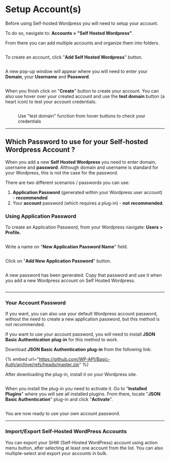 # Setup Account(s)

Before using Self-hosted Wordpress you will need to setup your account.

To do so, navigate to: **Accounts > "Self Hosted Wordpress"**.

From there you can add multiple accounts and organize them into folders.

<figure><img src="../../.gitbook/assets/frm 1.jpg" alt=""><figcaption></figcaption></figure>

To create an account, click "**Add Self Hosted Wordpress**" button.

<figure><img src="../../.gitbook/assets/frm 2.jpg" alt=""><figcaption></figcaption></figure>

A new pop-up window will appear where you will need to enter your **Domain**, your **Username** and **Password**.

<figure><img src="../../.gitbook/assets/frm 3.jpg" alt=""><figcaption></figcaption></figure>

When you finish click on "**Create**" button to create your account. You can also use hover over your created account and use the **test domain** button (a heart icon) to test your account credentials.

<figure><img src="../../.gitbook/assets/frm 4.jpg" alt=""><figcaption><p>Use "test domain" function from hover buttons to check your credentials</p></figcaption></figure>

***

## Which Password to use for your Self-hosted Wordpress Account ?

When you add a new **Self Hosted Wordpress** you need to enter domain, username and **password**. Although domain and username is standard for your Wordpress, this is not the case for the password.

There are two different scenarios / passwords you can use:

1. **Application Password** (generated within your Wordpress user account) - **recommended**
2. Your **account** password (which requires a plug-in) - **not** **recommended**.

### Using Application Password

To create an Application Password, from your Wordpress navigate: **Users > Profile.**

<figure><img src="../../.gitbook/assets/app password 1.jpg" alt=""><figcaption></figcaption></figure>

Write a name on "**New Application Password Name**" field.

<figure><img src="../../.gitbook/assets/app password 2.jpg" alt=""><figcaption></figcaption></figure>

Click on "**Add New Application Password**" button.

<figure><img src="../../.gitbook/assets/app password 3.jpg" alt=""><figcaption></figcaption></figure>

A new password has been generated. Copy that password and use it when you add a new Wordpress account on Self Hosted Wordpress.

<figure><img src="../../.gitbook/assets/app password 4.jpg" alt=""><figcaption></figcaption></figure>



***

### Your Account Password

If you want, you can also use your default Wordpress account password, without the need to create a new application password, but this method is not recommended.

If you want to use your account password, you will need to install **JSON Basic Authentication** **plug-in** for this method to work.

Download **JSON Basic Authentication** **plug-in** from the following link:

{% embed url="https://github.com/WP-API/Basic-Auth/archive/refs/heads/master.zip" %}

After downloading the plug-in, install it on your Wordpress site.

<figure><img src="../../.gitbook/assets/plugin 1.jpg" alt=""><figcaption></figcaption></figure>

When you install the plug-in you need to activate it. Go to "**Installed Plugins**" where you will see all installed plugins. From there, locate "**JSON Basic Authentication**" plug-in and click "**Activate**".

<figure><img src="../../.gitbook/assets/plugin 2.jpg" alt=""><figcaption></figcaption></figure>

You are now ready to use your own account password.

***

### Import/Export Self-Hosted WordPress Accounts

You can export your SHW (Self-Hosted WordPress) account using action menu button, after selecting at least one account from the list. You can also multiple-select and export your accounts in bulk.











